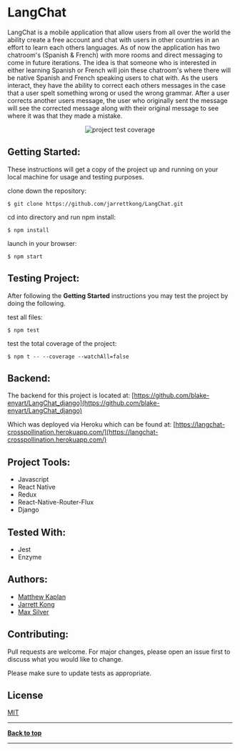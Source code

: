 # LangChat

LangChat is a mobile application that allow users from all over the world the ability create a free account and chat with users in other countries in an effort to learn each others languages. As of now the application has two chatroom's (Spanish & French) with more rooms and direct messaging to come in future iterations. The idea is that someone who is interested in either learning Spanish or French will join these chatroom's where there will be native Spanish and French speaking users to chat with. As the users interact, they have the ability to correct each others messages in the case that a user spelt something wrong or used the wrong grammar. After a user corrects another users message, the user who originally sent the message will see the corrected message along with their original message to see where it was that they made a mistake. 

<p align="center" >
  <img src="https://i.imgur.com/oOF83Tu.png" alt="project test coverage">
</p>

## Getting Started:

These instructions will get a copy of the project up and running on your local machine for usage and testing purposes.

clone down the repository:

```
$ git clone https://github.com/jarrettkong/LangChat.git
```

cd into directory and run npm install:

```
$ npm install
```

launch in your browser:

```
$ npm start
```

## Testing Project:

After following the <b>Getting Started</b> instructions you may test the project by doing the following.

test all files:

```
$ npm test
```

test the total coverage of the project:

```
$ npm t -- --coverage --watchAll=false
```

## Backend: 

The backend for this project is located at: 
[https://github.com/blake-enyart/LangChat_django](https://github.com/blake-enyart/LangChat_django)

Which was deployed via Heroku which can be found at: 
[https://langchat-crosspollination.herokuapp.com/](https://langchat-crosspollination.herokuapp.com/)

## Project Tools:

- Javascript
- React Native
- Redux
- React-Native-Router-Flux
- Django

## Tested With:

- Jest
- Enzyme

## Authors:

- [Matthew Kaplan](https://github.com/MatthewKaplan)
- [Jarrett Kong](https://github.com/jarrettkong)
- [Max Silver](https://github.com/MaxBSilver)

## Contributing:

Pull requests are welcome. For major changes, please open an issue first to discuss what you would like to change.

Please make sure to update tests as appropriate.

## License

[MIT](https://choosealicense.com/licenses/mit/)

---

**[Back to top](https://github.com/jarrettkong/LangChat#langchat)**

---